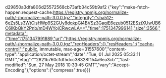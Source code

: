 
d29850a3dfa806d25572568cb73afb34c59b9af2	{"key":"make-fetch-happen:request-cache:https://registry.npmjs.org/normalize-path/-/normalize-path-3.0.0.tgz","integrity":"sha512-6eZs5Ls3WtCisHWp9S2GUy8dqkpGi4BVSz3GaqiE6ezub0512ESztXUwUB6C6IKbQkY2Pnb/mD4WYojCRwcwLA==","time":1751347996141,"size":3566,"metadata":{"time":1751347991889,"url":"https://registry.npmjs.org/normalize-path/-/normalize-path-3.0.0.tgz","reqHeaders":{},"resHeaders":{"cache-control":"public, immutable, max-age=31557600","content-type":"application/octet-stream","date":"Tue, 01 Jul 2025 05:33:11 GMT","etag":"\"2821b760c1df5dcc38328f154a6ea3cb\"","last-modified":"Sun, 27 May 2018 10:33:45 GMT","vary":"Accept-Encoding"},"options":{"compress":true}}}